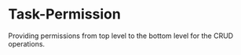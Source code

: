 # Task-Permission
Providing permissions from top level to the bottom level for the CRUD operations.
